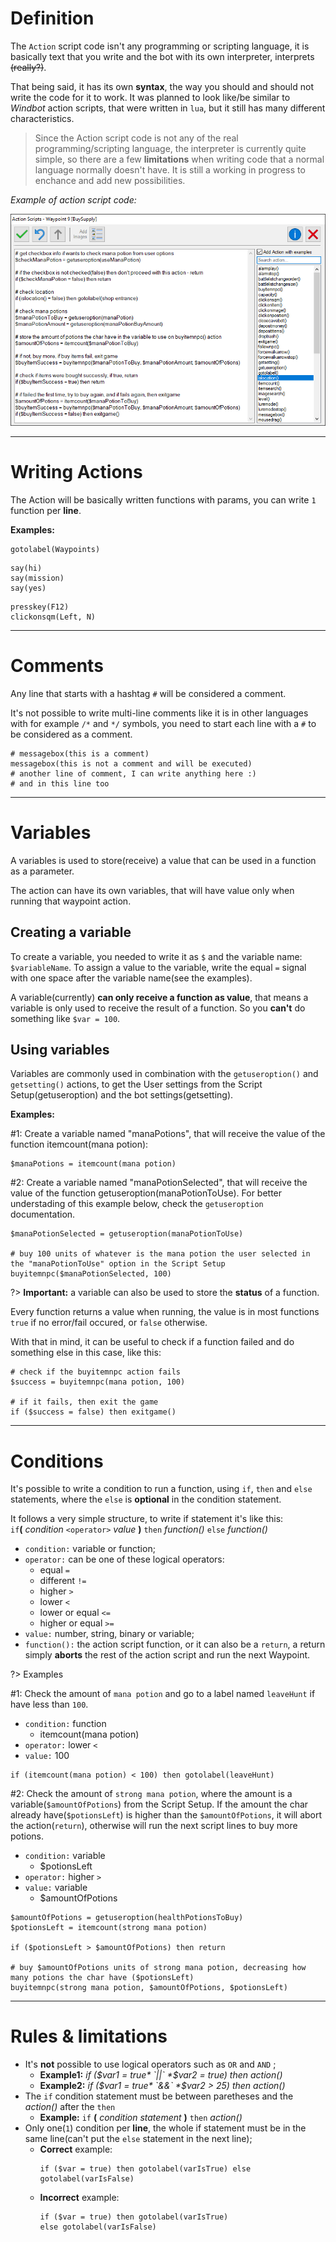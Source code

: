 #
# Definition

The `Action` script code isn't any programming or scripting language, it is basically text that you write and the bot with its own interpreter, interprets ~~(really?)~~.

That being said, it has its own **syntax**, the way you should and should not write the code for it to work. It was planned to look like/be similar to *Windbot* action scripts, that were written in `lua`, but it still has many different characteristics.

> Since the Action script code is not any of the real programming/scripting language, the interpreter is currently quite simple, so there are a few **limitations** when writing code that a normal language normally doesn't have. It is still a working in progress to enchance and add new possibilities.

*Example of action script code:*

![](../_media/cavebot/action/action_code.png)


---


# Writing Actions
The Action will be basically written functions with params, you can write `1` function per **line**.

**Examples:**
``` action
gotolabel(Waypoints)
```
``` action
say(hi)
say(mission)
say(yes)
```
``` action
presskey(F12)
clickonsqm(Left, N)
```

---

# Comments

Any line that starts with a hashtag `#` will be considered a comment.

It's not possible to write multi-line comments like it is in other languages with for example `/*` and `*/` symbols, you need to start each line with a `#` to be considered as a comment.

``` action
# messagebox(this is a comment)
messagebox(this is not a comment and will be executed)
# another line of comment, I can write anything here :)
# and in this line too
```

---

# Variables

A variables is used to store(receive) a value that can be used in a function as a parameter.

The action can have its own variables, that will have value only when running that waypoint action. 


## Creating a variable

To create a variable, you needed to write it as `$` and the variable name: `$variableName`. To assign a value to the variable, write the equal `=` signal with one space after the variable name(see the examples).

A variable(currently) **can only receive a function as value**, that means a variable is only used to receive the result of a function. So you **can't** do something like `$var = 100`.

## Using variables

Variables are commonly used in combination with the `getuseroption()` and `getsetting()` actions, to get the User settings from the Script Setup(getuseroption) and the bot settings(getsetting).


**Examples:**

#1: Create a variable named "manaPotions", that will receive the value of the function itemcount(mana potion):
``` action
$manaPotions = itemcount(mana potion)
```

#2: Create a variable named "manaPotionSelected", that will receive the value of the function getuseroption(manaPotionToUse). For better understading of this example below, check the `getuseroption` documentation.

``` action
$manaPotionSelected = getuseroption(manaPotionToUse)

# buy 100 units of whatever is the mana potion the user selected in the "manaPotionToUse" option in the Script Setup
buyitemnpc($manaPotionSelected, 100)
```

?> **Important:** a variable can also be used to store the **status** of a function.

Every function returns a value when running, the value is in most functions `true` if no error/fail occured, or `false` otherwise.

With that in mind, it can be useful to check if a function failed and do something else in this case, like this:

``` action
# check if the buyitemnpc action fails
$success = buyitemnpc(mana potion, 100)

# if it fails, then exit the game
if ($success = false) then exitgame()
```

---

# Conditions

It's possible to write a condition to run a function, using `if`, `then` and `else` statements, where the `else` is **optional** in the condition statement.

It follows a very simple structure, to write if statement it's like this:<br>
`if`**(** *condition* `<operator>` *value* **)** `then` *function()* `else` *function()*

- `condition:` variable or function;
- `operator:` can be one of these logical operators:
  - equal `=`
  - different `!=`
  - higher `>`
  - lower `<`
  - lower or equal `<=`
  - higher or equal `>=`
- `value:` number, string, binary or variable;
- `function():` the action script function, or it can also be a `return`, a return simply **aborts** the rest of the action script and run the next Waypoint.


?> Examples

#1: Check the amount of `mana potion` and go to a label named `leaveHunt` if have less than `100`.
- `condition:` function
  - itemcount(mana potion)
- `operator:` lower `<`
- `value:` 100

``` action
if (itemcount(mana potion) < 100) then gotolabel(leaveHunt)
```

#2: Check the amount of `strong mana potion`, where the amount is a variable(`$amountOfPotions`) from the Script Setup. If the amount the char already have(`$potionsLeft`) is higher than the `$amountOfPotions`, it will abort the action(`return`), otherwise will run the next script lines to buy more potions.
- `condition:` variable
  - $potionsLeft
- `operator:` higher `>`
- `value:` variable
  - $amountOfPotions

``` action
$amountOfPotions = getuseroption(healthPotionsToBuy)
$potionsLeft = itemcount(strong mana potion)

if ($potionsLeft > $amountOfPotions) then return

# buy $amountOfPotions units of strong mana potion, decreasing how many potions the char have ($potionsLeft)
buyitemnpc(strong mana potion, $amountOfPotions, $potionsLeft)
```

---

# Rules & limitations

- It's **not** possible to use logical operators such as `OR` and `AND` ;
  - **Example1:** *if ($var1 = true* `||` *$var2 = true) then action()* 
  - **Example2:** *if ($var1 = true* `&&` *$var2 > 25) then action()* 
- The `if` condition statement must be between paretheses and the *action()* after the `then` 
  - **Example:** `if` **(** *condition statement* **)** `then` *action()*
- Only one(`1`) condition per **line**, the whole if statement must be in the same line(can't put the `else` statement in the next line);
  - **Correct** example: 
    ``` action
	if ($var = true) then gotolabel(varIsTrue) else gotolabel(varIsFalse)
	```
  - **Incorrect** example: 
    ``` action
	if ($var = true) then gotolabel(varIsTrue)
	else gotolabel(varIsFalse)
	```

